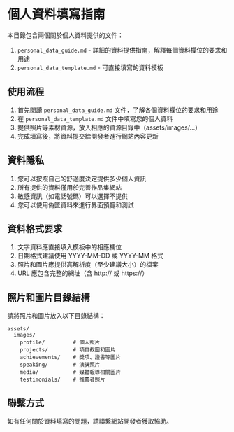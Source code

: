 # 個人資料填寫指南

本目錄包含兩個關於個人資料提供的文件：

1. `personal_data_guide.md` - 詳細的資料提供指南，解釋每個資料欄位的要求和用途
2. `personal_data_template.md` - 可直接填寫的資料模板

## 使用流程

1. 首先閱讀 `personal_data_guide.md` 文件，了解各個資料欄位的要求和用途
2. 在 `personal_data_template.md` 文件中填寫您的個人資料
3. 提供照片等素材資源，放入相應的資源目錄中（assets/images/...）
4. 完成填寫後，將資料提交給開發者進行網站內容更新

## 資料隱私

1. 您可以按照自己的舒適度決定提供多少個人資訊
2. 所有提供的資料僅用於完善作品集網站
3. 敏感資訊（如電話號碼）可以選擇不提供
4. 您可以使用偽匿資料來進行界面預覽和測試

## 資料格式要求

1. 文字資料應直接填入模板中的相應欄位
2. 日期格式建議使用 YYYY-MM-DD 或 YYYY-MM 格式
3. 照片和圖片應提供高解析度（至少建議大小）的檔案
4. URL 應包含完整的網址（含 http:// 或 https://）

## 照片和圖片目錄結構

請將照片和圖片放入以下目錄結構：

```
assets/
  images/
    profile/         # 個人照片
    projects/        # 項目截圖和圖片
    achievements/    # 獎項、證書等圖片
    speaking/        # 演講照片
    media/           # 媒體報導相關圖片
    testimonials/    # 推薦者照片
```

## 聯繫方式

如有任何關於資料填寫的問題，請聯繫網站開發者獲取協助。 